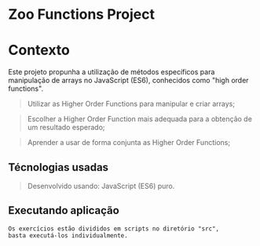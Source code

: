# Zoo Functions Project

# Contexto
Este projeto propunha a utilização de métodos específicos para manipulação de arrays no JavaScript (ES6), conhecidos como "high order functions".

>Utilizar as Higher Order Functions para manipular e criar arrays;

> Escolher a Higher Order Function mais adequada para a obtenção de um  resultado esperado;

> Aprender a usar de forma conjunta as Higher Order Functions;

## Técnologias usadas

> Desenvolvido usando: JavaScript (ES6) puro.

## Executando aplicação
```
Os exercícios estão divididos em scripts no diretório "src",
basta executá-los individualmente.
```
